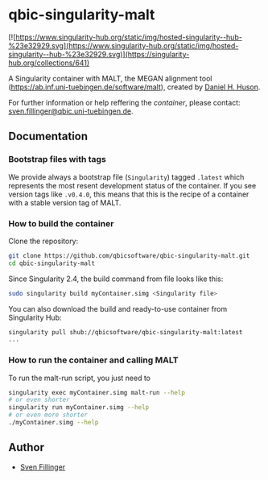 # qbic-singularity-malt

[![https://www.singularity-hub.org/static/img/hosted-singularity--hub-%23e32929.svg](https://www.singularity-hub.org/static/img/hosted-singularity--hub-%23e32929.svg)](https://singularity-hub.org/collections/641)

A Singularity container with MALT, the MEGAN alignment tool (https://ab.inf.uni-tuebingen.de/software/malt), created by [Daniel H. Huson](https://ab.inf.uni-tuebingen.de/people/welcome.html/huson/welcome.html). 
   
For further information or help reffering the _container_, please contact: sven.fillinger@qbic.uni-tuebingen.de. 

## Documentation

### Bootstrap files with tags
We provide always a bootstrap file (`Singularity`) tagged `.latest` which represents the most resent development status of the container. If you see version tags like `.v0.4.0`, this means that this is the recipe of a container with a stable version tag of MALT.

### How to build the container

Clone the repository:

```bash
git clone https://github.com/qbicsoftware/qbic-singularity-malt.git
cd qbic-singularity-malt
```

Since Singularity 2.4, the build command from file looks like this:

```bash
sudo singularity build myContainer.simg <Singularity file>
```

You can also download the build and ready-to-use container from Singularity Hub:

```bash
singularity pull shub://qbicsoftware/qbic-singularity-malt:latest
...
```

### How to run the container and calling MALT
To run the malt-run script, you just need to 

```bash
singularity exec myContainer.simg malt-run --help
# or even shorter
singularity run myContainer.simg --help 
# or even more shorter
./myContainer.simg --help
```

## Author

* [Sven Fillinger](https://github.com/sven1103)
